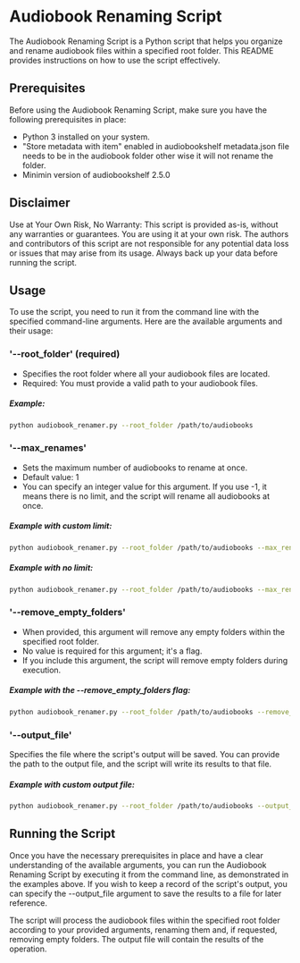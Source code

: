 # Audiobook Renaming Script
The Audiobook Renaming Script is a Python script that helps you organize and rename audiobook files within a specified root folder. This README provides instructions on how to use the script effectively.

## Prerequisites
Before using the Audiobook Renaming Script, make sure you have the following prerequisites in place:

- Python 3 installed on your system.
- "Store metadata with item" enabled in audiobookshelf metadata.json file needs to be in the audiobook folder other wise it will not rename the folder.
- Minimin version of audiobookshelf 2.5.0

## Disclaimer
Use at Your Own Risk, No Warranty: This script is provided as-is, without any warranties or guarantees. You are using it at your own risk. The authors and contributors of this script are not responsible for any potential data loss or issues that may arise from its usage. Always back up your data before running the script.

## Usage
To use the script, you need to run it from the command line with the specified command-line arguments. Here are the available arguments and their usage:

### '--root_folder' (required)
- Specifies the root folder where all your audiobook files are located.
- Required: You must provide a valid path to your audiobook files.

##### Example:
```bash
python audiobook_renamer.py --root_folder /path/to/audiobooks
```
### '--max_renames'
- Sets the maximum number of audiobooks to rename at once.
- Default value: 1
- You can specify an integer value for this argument. If you use -1, it means there is no limit, and the script will rename all audiobooks at once.

##### Example with custom limit:
```bash
python audiobook_renamer.py --root_folder /path/to/audiobooks --max_renames 5
```

##### Example with no limit:
```bash
python audiobook_renamer.py --root_folder /path/to/audiobooks --max_renames -1
```
### '--remove_empty_folders'
- When provided, this argument will remove any empty folders within the specified root folder.
- No value is required for this argument; it's a flag.
- If you include this argument, the script will remove empty folders during execution.

##### Example with the --remove_empty_folders flag:
```bash
python audiobook_renamer.py --root_folder /path/to/audiobooks --remove_empty_folders
```
### '--output_file'
Specifies the file where the script's output will be saved.
You can provide the path to the output file, and the script will write its results to that file.

##### Example with custom output file:
```bash
python audiobook_renamer.py --root_folder /path/to/audiobooks --output_file output.txt
```
## Running the Script
Once you have the necessary prerequisites in place and have a clear understanding of the available arguments, you can run the Audiobook Renaming Script by executing it from the command line, as demonstrated in the examples above. If you wish to keep a record of the script's output, you can specify the --output_file argument to save the results to a file for later reference.

The script will process the audiobook files within the specified root folder according to your provided arguments, renaming them and, if requested, removing empty folders. The output file will contain the results of the operation.

